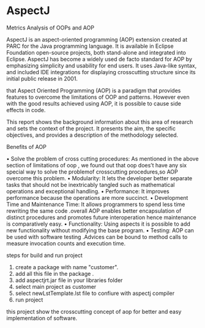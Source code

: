 # AspectJ
Metrics Analysis of OOPs and AOP


AspectJ is an aspect-oriented programming (AOP) extension created at PARC for the Java programming language. It is available in Eclipse Foundation open-source projects, both stand-alone and integrated into Eclipse. AspectJ has become a widely used de facto standard for AOP by emphasizing simplicity and usability for end users. It uses Java-like syntax, and included IDE integrations for displaying crosscutting structure since its initial public release in 2001.



that Aspect Oriented Programming (AOP) is a paradigm that provides features to overcome the limitations of OOP and patterns. However even with the good results achieved using AOP, it is possible to cause side effects in code. 



This report shows the background information about this area of research and sets the context of the project. It presents the aim, the specific objectives, and provides a description of the methodology selected.




Benefits of AOP

•	Solve the problem of cross cutting procedures: As mentioned in the above section of limitations of oop , we found out that oop does’t have any six special way to solve the problemof crosscutting procedures,so AOP overcome this problem.
•	Modularity: It lets the developer better separate tasks that should not be inextricably tangled such as mathematical operations and exceptional handling.
•	Performance: It improves performance because the operations are more succinct.
•	Development Time and Maintenance Time: It allows programmers to spend less time rewriting the same code .overall AOP enables better encapsulation of distinct procedures and promotes future interoperation hence maintenance is comparatively easy. 
•	Functionality: Using aspects it is possible to add new functionality without modifying the base program.
•	Testing: AOP can be used with software testing .Advices can be bound to method calls to measure invocation counts and execution time.



steps for build and run project 
1. create a package with name "customer".
2. add all this file in the package .
3. add aspectjrt.jar file in your libraries folder 
4. select main project as customer 
5. select newLstTemplate.lst file to confiure with aspectj compiler 
6. run project



this project show the crosscutting concept of aop for better and easy implementation of software. 
